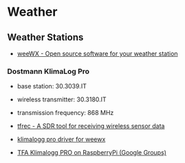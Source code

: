 # Weather

## Weather Stations
- [weeWX - Open source software for your weather station](http://www.weewx.com/)

### Dostmann KlimaLog Pro
- base station: 30.3039.IT
- wireless transmitter: 30.3180.IT
- transmission frequency: 868 MHz

- [tfrec - A SDR tool for receiving wireless sensor data](https://github.com/baycom/tfrec/blob/master/README.md)
- [klimalogg pro driver for weewx](https://github.com/matthewwall/weewx-klimalogg)
- [TFA Klimalogg PRO on RaspberryPi (Google Groups)](https://groups.google.com/forum/m/#!topic/weewx-user/O1ogABfGETA)
